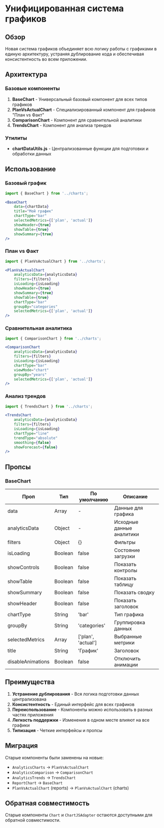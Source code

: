 # Унифицированная система графиков

## Обзор

Новая система графиков объединяет всю логику работы с графиками в единую архитектуру, устраняя дублирование кода и обеспечивая консистентность во всем приложении.

## Архитектура

### Базовые компоненты

1. **BaseChart** - Универсальный базовый компонент для всех типов графиков
2. **PlanVsActualChart** - Специализированный компонент для графиков "План vs Факт"
3. **ComparisonChart** - Компонент для сравнительной аналитики
4. **TrendsChart** - Компонент для анализа трендов

### Утилиты

- **chartDataUtils.js** - Централизованные функции для подготовки и обработки данных

## Использование

### Базовый график

```jsx
import { BaseChart } from '../charts';

<BaseChart
    data={chartData}
    title="Мой график"
    chartType="bar"
    selectedMetrics={['plan', 'actual']}
    showHeader={true}
    showTable={true}
    showSummary={true}
/>
```

### План vs Факт

```jsx
import { PlanVsActualChart } from '../charts';

<PlanVsActualChart
    analyticsData={analyticsData}
    filters={filters}
    isLoading={isLoading}
    showHeader={true}
    showSummary={true}
    showTable={true}
    chartType="bar"
    groupBy="categories"
    selectedMetrics={['plan', 'actual']}
/>
```

### Сравнительная аналитика

```jsx
import { ComparisonChart } from '../charts';

<ComparisonChart
    analyticsData={analyticsData}
    filters={filters}
    isLoading={isLoading}
    chartType="bar"
    viewMode="chart"
    groupBy="years"
    selectedMetrics={['plan', 'actual']}
/>
```

### Анализ трендов

```jsx
import { TrendsChart } from '../charts';

<TrendsChart
    analyticsData={analyticsData}
    filters={filters}
    isLoading={isLoading}
    chartType="line"
    trendType="absolute"
    smoothing={false}
    showForecast={false}
/>
```

## Пропсы

### BaseChart

| Проп | Тип | По умолчанию | Описание |
|------|-----|--------------|----------|
| data | Array | - | Данные для графика |
| analyticsData | Object | - | Исходные данные аналитики |
| filters | Object | {} | Фильтры |
| isLoading | Boolean | false | Состояние загрузки |
| showControls | Boolean | false | Показать контролы |
| showTable | Boolean | false | Показать таблицу |
| showSummary | Boolean | false | Показать сводку |
| showHeader | Boolean | false | Показать заголовок |
| chartType | String | 'bar' | Тип графика |
| groupBy | String | 'categories' | Группировка данных |
| selectedMetrics | Array | ['plan', 'actual'] | Выбранные метрики |
| title | String | 'График' | Заголовок |
| disableAnimations | Boolean | false | Отключить анимации |

## Преимущества

1. **Устранение дублирования** - Вся логика подготовки данных централизована
2. **Консистентность** - Единый интерфейс для всех графиков
3. **Переиспользование** - Компоненты можно использовать в разных частях приложения
4. **Легкость поддержки** - Изменения в одном месте влияют на все графики
5. **Типизация** - Четкие интерфейсы и пропсы

## Миграция

Старые компоненты были заменены на новые:

- `AnalyticsCharts` → `PlanVsActualChart`
- `AnalyticsComparison` → `ComparisonChart`
- `AnalyticsTrends` → `TrendsChart`
- `ReportChart` → `BaseChart`
- `PlanVsActualChart` (reports) → `PlanVsActualChart` (charts)

## Обратная совместимость

Старые компоненты `Chart` и `ChartJSAdapter` остаются доступными для обратной совместимости.


